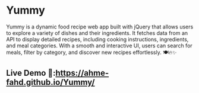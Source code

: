 # Yummy
Yummy is a dynamic food recipe web app built with jQuery that allows users to explore a variety of dishes and their ingredients. It fetches data from an API to display detailed recipes, including cooking instructions, ingredients, and meal categories. With a smooth and interactive UI, users can search for meals, filter by category, and discover new recipes effortlessly. 🍽️🔥✨

## Live Demo 🚀:https://ahme-fahd.github.io/Yummy/
